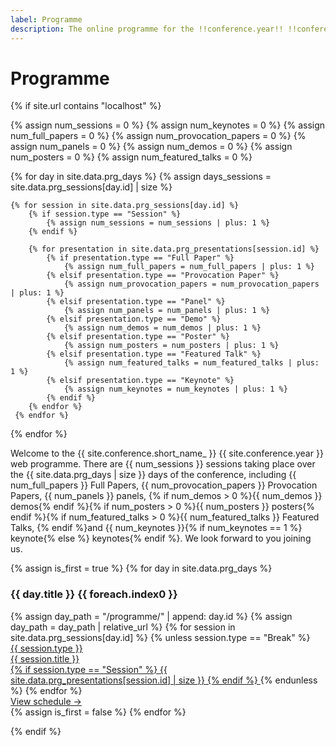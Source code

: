 ```yaml
---
label: Programme
description: The online programme for the !!conference.year!! !!conference.full_name!! conference.
---
```


# Programme

{% if site.url contains "localhost" %}

{% assign num_sessions = 0 %}
{% assign num_keynotes = 0 %}
{% assign num_full_papers = 0 %}
{% assign num_provocation_papers = 0 %}
{% assign num_panels = 0 %}
{% assign num_demos = 0 %}
{% assign num_posters = 0 %}
{% assign num_featured_talks = 0 %}

{% for day in site.data.prg_days %}
    {% assign days_sessions = site.data.prg_sessions[day.id] | size %}
    
    {% for session in site.data.prg_sessions[day.id] %}
        {% if session.type == "Session" %}
            {% assign num_sessions = num_sessions | plus: 1 %}
        {% endif %}
    
        {% for presentation in site.data.prg_presentations[session.id] %}
            {% if presentation.type == "Full Paper" %}
                {% assign num_full_papers = num_full_papers | plus: 1 %}
            {% elsif presentation.type == "Provocation Paper" %}
                {% assign num_provocation_papers = num_provocation_papers | plus: 1 %}
            {% elsif presentation.type == "Panel" %}
                {% assign num_panels = num_panels | plus: 1 %}
            {% elsif presentation.type == "Demo" %}
                {% assign num_demos = num_demos | plus: 1 %}
            {% elsif presentation.type == "Poster" %}
                {% assign num_posters = num_posters | plus: 1 %}
            {% elsif presentation.type == "Featured Talk" %}
                {% assign num_featured_talks = num_featured_talks | plus: 1 %}
            {% elsif presentation.type == "Keynote" %}
                {% assign num_keynotes = num_keynotes | plus: 1 %}
            {% endif %}
        {% endfor %}
     {% endfor %}
{% endfor %}

Welcome to the {{ site.conference.short_name_ }} {{ site.conference.year }} web programme. There are {{ num_sessions }} sessions taking place over the {{ site.data.prg_days | size }} days of the conference, including {{ num_full_papers }} Full Papers, {{ num_provocation_papers }} Provocation Papers, {{ num_panels }} panels, {% if num_demos > 0 %}{{ num_demos }} demos{% endif %}{% if num_posters > 0 %}{{ num_posters }} posters{% endif %}{% if num_featured_talks > 0 %}{{ num_featured_talks }} Featured Talks, {% endif %}and {{ num_keynotes }}{% if num_keynotes == 1 %} keynote{% else %} keynotes{% endif %}. We look forward to you joining us.

<div class="d-flex flex-lg-row flex-column bg-light border rounded">
{% assign is_first = true %}
{% for day in site.data.prg_days %}
    <div class="flex-grow-1 mt-1 mb-2 mr-2 ml-lg-0 ml-2 {% if is_first %}ml-lg-2 mt-lg-1 mt-2{% endif %}" style="flex-basis: 0">
        <div class="d-flex flex-column">
        <h3 class="text-center mt-lg-1">{{ day.title }} {{ foreach.index0  }}</h3>
        <div class="list-group bg-white rounded">
        {% assign day_path = "/programme/" | append: day.id %}
        {% assign day_path = day_path | relative_url %}
        {% for session in site.data.prg_sessions[day.id] %}
            {% unless session.type == "Break" %}
            <a href="{{ day_path }}#session-{{ session.id }}" class="list-group-item list-group-item-action d-flex justify-content-between align-items-center flex-fill small">
                <div class="w-100">
                    <span class="badge badge-secondary mt-1 mr-2 ">{{ session.type }}</span><br>
                    <span>{{ session.title }}</span>
                </div>
                {% if session.type == "Session" %}
                    <span class="badge badge-primary badge-pill">{{ site.data.prg_presentations[session.id] | size }}</span>
                {% endif %}
            </a>
            {% endunless %}
        {% endfor %}
        </div>
        <div class="flex-grow-1"></div>
        <a href="{{ day_path }}" class="align-self-end btn btn-outline-primary btn-lg btn-block mt-3">View schedule &rarr;</a>
        </div>
    </div>
    {% assign is_first = false %}
{% endfor %}

</div>

{% endif %}
